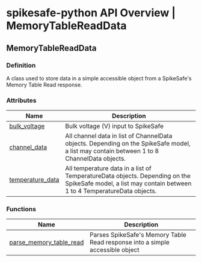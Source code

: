 # spikesafe-python API Overview | MemoryTableReadData

## MemoryTableReadData

### Definition
A class used to store data in a simple accessible object from a SpikeSafe's Memory Table Read response.

### Attributes
| Name | Description |
| - | - |
| [bulk_voltage](/spikesafe_python_lib_docs/MemoryTableReadData/bulk_voltage/README.md) | Bulk voltage (V) input to SpikeSafe |
| [channel_data](/spikesafe_python_lib_docs/MemoryTableReadData/channel_data/README.md) | All channel data in list of ChannelData objects. Depending on the SpikeSafe model, a list may contain between 1 to 8 ChannelData objects. |
| [temperature_data](/spikesafe_python_lib_docs/MemoryTableReadData/temperature_data/README.md) | All temperature data in a list of TemperatureData objects. Depending on the SpikeSafe model, a list may contain between 1 to 4 TemperatureData objects. |

### Functions
| Name | Description |
| - | - |
| [parse_memory_table_read](/spikesafe_python_lib_docs/MemoryTableReadData/parse_memory_table_read/README.md) | Parses SpikeSafe's Memory Table Read response into a simple accessible object |